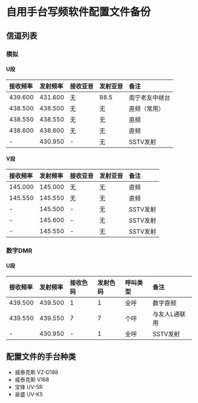 # 自用手台写频软件配置文件备份

## 信道列表

### 模拟

#### U段

| 接收频率 | 发射频率 | 接收亚音 | 发射亚音 | 备注 |
| :------ | :---- | :------ | :------ | :------ |
| 439.600 | 431.600 | 无 | 88.5 | 南宁老友中继台 |
| 438.500 | 438.500 | 无 | 无 | 直频（常用） |
| 438.550 | 438.550 | 无 | 无 | 直频 |
| 438.600 | 438.600 | 无 | 无 | 直频 |
| - | 430.950 | - | 无 | SSTV发射 |

#### V段

| 接收频率 | 发射频率 | 接收亚音 | 发射亚音 | 备注 |
| :------ | :---- | :------ | :------ | :------ |
| 145.000 | 145.000 | 无 | 无 | 直频 |
| 145.550 | 145.550 | 无 | 无 | 直频 |
| - | 145.500 | - | 无 | SSTV发射 |
| - | 145.600 | - | 无 | SSTV发射 |
| - | 145.550 | - | 无 | SSTV发射 |

### 数字DMR

#### U段

| 接收频率 | 发射频率 | 接收色码 | 发射色码 | 呼叫类型 | 备注 |
| :------ | :---- | :------ | :------ | :------ | :------ |
| 439.500 | 439.500 | 1 | 1 | 全呼 | 数字直频 |
| 439.550 | 439.550 | 7 | 7 | 个呼 | 与友人L通联用 |
| - | 430.950 | - | 1 | 全呼 | SSTV发射 |

## 配置文件的手台种类

- 威泰克斯 VZ-D188
- 威泰克斯 V168
- 宝锋 UV-5R
- 泉盛 UV-K5

